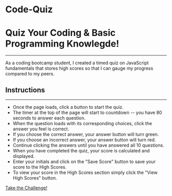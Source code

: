 # Code-Quiz
<h1>Quiz Your Coding & Basic Programming Knowlegde!</h1>
<hr>

<p>As a coding bootcamp student, I created a timed quiz on JavaScript fundamentals that stores high scores so that I can gauge my progress compared to my peers.</p>

<h2>Instructions</h2>
<hr>
<ul>
<li>Once the page loads, click a button to start the quiz.</li>
<li>The timer at the top of the page will start to countdown -- you have 80 seconds to answer each question.</li>
<li>When the question loads with its corresponding choices, click the answer you feel is correct.</li>
<li>If you choose the correct answer, your answer button will turn green.</li>
<li>If you choose an incorrect answer, your answer button will turn red.</li>
<li>Continue clicking the answers until you have answered all 10 questions.</li>
<li>When you have completed the quiz, your score is calculated and displayed.</li>
<li>Enter your initials and click on the "Save Score" button to save your score to the High Scores.</li>
<li>To view your score in the High Scores section simply click the "View High Scores" button.</li>


</ul>

[Take the Challenge!](https://EMaynard802.github.io)
